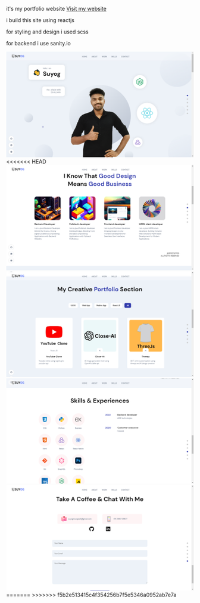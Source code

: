 it's my portfolio website 
[Visit my website](https://suyogmungale.netlify.app/)

i build this site using reactjs

for styling and design i used scss

for backend i use sanity.io

<img src="src\assets\Screenshot1.png" alt="Example Image">
<<<<<<< HEAD

<img src="src\assets\Screenshot2.png" alt="Example Image">

<img src="src\assets\Screenshot3.png" alt="Example Image">

<img src="src\assets\Screenshot4.png" alt="Example Image">

<img src="src\assets\Screenshot5.png" alt="Example Image">
=======
>>>>>>> f5b2e513415c4f354256b7f5e5346a0952ab7e7a
